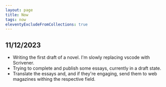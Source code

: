 ```yaml
---
layout: page
title: Now
tags: now
eleventyExcludeFromCollections: true
---
```


## 11/12/2023

- Writing the first draft of a novel. I'm slowly replacing vscode with Scrivener.
- Trying to complete and publish some essays, currently in a draft state.
- Translate the essays and, and if they're engaging, send them to web magazines withing the respective field.